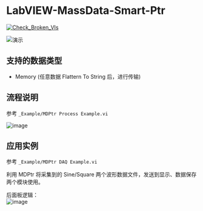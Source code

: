 # LabVIEW-MassData-Smart-Ptr

[![Check_Broken_VIs](https://github.com/NEVSTOP-LAB/LabVIEW-MassData-Smart-Ptr/actions/workflows/Check_Broken_VIs.yml/badge.svg)](https://github.com/NEVSTOP-LAB/LabVIEW-MassData-Smart-Ptr/actions/workflows/Check_Broken_VIs.yml)

![演示](https://images.gitee.com/uploads/images/2018/0822/160314_566fec33_136753.png "屏幕截图.png")

## 支持的数据类型

 - Memory (任意数据 Flattern To String 后，进行传输)
 
## 流程说明

参考 `_Example/MDPtr Process Example.vi`     

![image](https://user-images.githubusercontent.com/8196752/120073784-68db5c80-c0cc-11eb-9906-d7de478bd6b1.png)

## 应用实例

参考 `_Example/MDPtr DAQ Example.vi`    

利用 MDPtr 将采集到的 Sine/Square 两个波形数据文件，发送到显示、数据保存两个模块使用。   

后面板逻辑：    
![image](https://user-images.githubusercontent.com/8196752/120073829-932d1a00-c0cc-11eb-8779-8229187e1c61.png)
